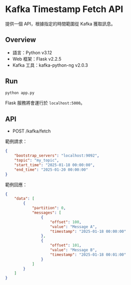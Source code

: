 # Kafka Timestamp Fetch API

提供一個 API，根據指定的時間範圍從 Kafka 獲取訊息。

## Overview

- 語言：Python v3.12  
- Web 框架：Flask v2.2.5  
- Kafka 工具：kafka-python-ng v2.0.3  

## Run

```bash
python app.py
```
Flask 服務將會運行於 `localhost:5000`。  

## API
- POST /kafka/fetch

範例請求：
```json
{
    "bootstrap_servers": "localhost:9092",
    "topic": "my_topic",
    "start_time": "2025-01-18 00:00:00",
    "end_time": "2025-01-20 00:00:00"
}
```

範例回應：
```json
{
    "data": [
        {
            "partition": 0,
            "messages": [
                {
                    "offset": 100,
                    "value": "Message A",
                    "timestamp": "2025-01-18 00:00:00"
                },
                {
                    "offset": 101,
                    "value": "Message B",
                    "timestamp": "2025-01-18 00:01:00"
                }
            ]
        }
    ]
}
```